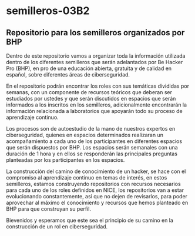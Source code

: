 # semilleros-03B2

## **Repositorio para los semilleros organizados por BHP**

Dentro de este repositorio vamos a organizar toda la información utilizada dentro de los diferentes semilleros que serán adelantados por Be Hacker Pro (BHP), en pro de una educación abierta, gratuita y de calidad en español, sobre diferentes áreas de ciberseguridad.

En el repositorio podrán encontrar los roles con sus temáticas divididas por semanas, con un componente de recursos teóricos que deberan ser estudiados por ustedes y que serán discutidos en espacios que serán informados a los inscritos en los semilleros, adicionalmente encontrarán la información relacionada a laboratorios que apoyarán todo su proceso de aprendizaje continuo.

Los procesos son de autoestudio de la mano de nuestros expertos en ciberseguridad, quienes en espacios determinados realizaran un acompañamiento a cada uno de los participantes en diferentes espacios que serán dispuestos por BHP. Los espacios serán semanales con una duración de 1 hora y en ellos se responderán las principales preguntas planteadas por los participantes en los espacios.

La construcción del camino de conocimiento de un hacker, se hace con el compromiso al aprendizaje continuo en temas de interés, en estos semilleros, estamos construyendo repositorios con recursos necesarios para cada uno de los roles definidos en NICE, los repositorios van a estar evolucionando constantemente, así que no dejen de revisarlos, para poder aprovechar al máximo el conocimiento y recursos que hemos planteado en BHP para que construyan su perfil.

Bievenidos y esperamos que este sea el principio de su camino en la construcción de un rol en ciberseguridad.
